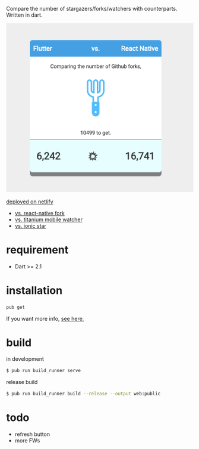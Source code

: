 Compare the number of stargazers/forks/watchers with counterparts.  
Written in dart.

![screen shot](./ss.png)

[deployed on netlify](https://fluttervs.netlify.com)

- [vs. react-native fork](https://fluttervs.netlify.com/#forks.facebook/react-native)
- [vs. titanium mobile watcher](https://fluttervs.netlify.com/#watchers.appcelerator/titanium_mobile)
- [vs. ionic star](https://fluttervs.netlify.com/#stargazers.ionic-team/ionic)


# requirement
- Dart >= 2.1

# installation

```bash
pub get
```

If you want more info, [see here.](https://webdev.dartlang.org/)


# build

in development
```bash
$ pub run build_runner serve
```

release build
```bash
$ pub run build_runner build --release --output web:public
```

# todo
- refresh button
- more FWs
